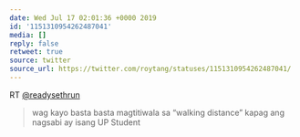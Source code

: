 ```yaml
---
date: Wed Jul 17 02:01:36 +0000 2019
id: '1151310954262487041'
media: []
reply: false
retweet: true
source: twitter
source_url: https://twitter.com/roytang/statuses/1151310954262487041/
---
```


RT [@readysethrun](https://twitter.com/readysethrun/)

>  wag kayo basta basta magtitiwala sa “walking distance” kapag ang nagsabi ay isang UP Student